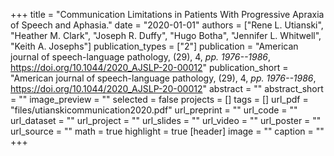+++
title = "Communication Limitations in Patients With Progressive Apraxia of Speech and Aphasia."
date = "2020-01-01"
authors = ["Rene L. Utianski", "Heather M. Clark", "Joseph R. Duffy", "Hugo Botha", "Jennifer L. Whitwell", "Keith A. Josephs"]
publication_types = ["2"]
publication = "American journal of speech-language pathology, (29), 4, _pp. 1976--1986_, https://doi.org/10.1044/2020_AJSLP-20-00012"
publication_short = "American journal of speech-language pathology, (29), 4, _pp. 1976--1986_, https://doi.org/10.1044/2020_AJSLP-20-00012"
abstract = ""
abstract_short = ""
image_preview = ""
selected = false
projects = []
tags = []
url_pdf = "files/utianskicommunication2020.pdf"
url_preprint = ""
url_code = ""
url_dataset = ""
url_project = ""
url_slides = ""
url_video = ""
url_poster = ""
url_source = ""
math = true
highlight = true
[header]
image = ""
caption = ""
+++
